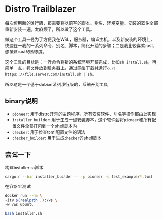 # Distro Trailblazer

每次使用新的发行版，都需要将以前写的脚本、别名、环境变量、安装的软件全部重新安装一遍，太麻烦了，所以做了这个工具。

做这个工具一是为了方便我在WSL，服务器，编译主机，以及新安装的环境上，快速统一我的一系列命令、别名、脚本，简化开荒的步骤；二是我比较喜欢rust，想锻炼rust的熟练度。

这个工具的目标是：一行命令将新的系统环境开荒完成，比如`sh install.sh`，再简单一点，将文件放到服务器上，通过网络下载并运行`curl https:://file.server.com/install.sh | sh`。

所以这是一个基于debian系列发行版的，系统开荒工具


## binary说明

- `pioneer`: 用于distro开荒的主题程序，所有安装软件、别名等操作都由此实现
- `installer_builder`: 用于生成一键安装脚本，这个软件会将`pioneer`和所有配置文件全部打包到一个shell脚本内
- `checker`: 用于检查toml配置文件的语法
- `checker_builder`: 用于生成`checker`的shell脚本


## 尝试一下


构建installer.sh脚本

```sh
cargo r --bin installer_builder -- -p pioneer -c test_example/*.toml
```

在容器里测试

```sh
docker run --rm \
-itv $(realpath .):/ws \
-w /ws ubuntu
```

```sh
bash installer.sh
```
